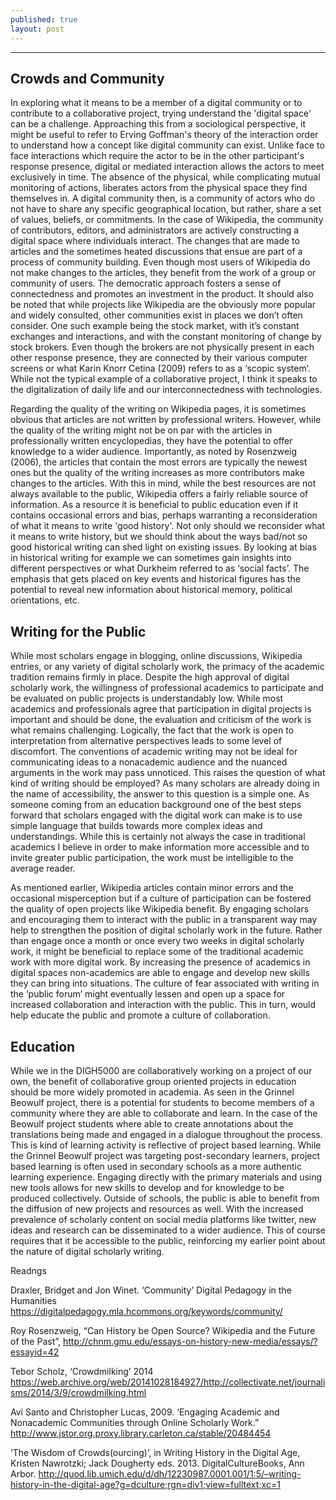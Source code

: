 ```yaml
---
published: true
layout: post
---
```

---

## Crowds and Community 


In exploring what it means to be a member of a digital community or to contribute to a collaborative project, trying understand the 'digital space' can be a challenge. Approaching this from a sociological perspective, it might be useful to refer to Erving Goffman's theory of the interaction order to understand how a concept like digital community can exist. Unlike face to face interactions which require the actor to be in the other participant's response presence, digital or mediated interaction allows the actors to meet exclusively in time. The absence of the physical, while complicating mutual monitoring of actions, liberates actors from the physical space they find themselves in. A digital community then, is a community of actors who do not have to share any specific geographical location, but rather, share a set of values, beliefs, or commitments. In the case of Wikipedia, the community of contributors, editors, and administrators are actively constructing a digital space where individuals interact. The changes that are made to articles and the sometimes heated discussions that ensue are part of a process of community building. Even though most users of Wikipedia do not make changes to the articles, they benefit from the work of a group or community of users. The democratic approach fosters a sense of connectedness and promotes an investment in the product. It should also be noted that while projects like Wikipedia are the obviously more popular and widely consulted, other communities exist in places we don’t often consider. One such example being the stock market, with it’s constant exchanges and interactions, and with the constant monitoring of change by stock brokers. Even though the brokers are not physically present in each other response presence, they are connected by their various computer screens or what Karin Knorr Cetina (2009) refers to as a ‘scopic system’. While not the typical example of a collaborative project, I think it speaks to the digitalization of daily life and our interconnectedness with technologies.  

Regarding the quality of the writing on Wikipedia pages, it is sometimes obvious that articles are not written by professional writers. However, while the quality of the writing might not be on par with the articles in professionally written encyclopedias, they have the potential to offer knowledge to a wider audience. Importantly, as noted by Rosenzweig (2006), the articles that contain the most errors are typically the newest ones but the quality of the writing increases as more contributors make changes to the articles. With this in mind, while the best resources are not always available to the public, Wikipedia offers a fairly reliable source of information. As a resource it is beneficial to public education even if it contains occasional errors and bias, perhaps warranting a reconsideration of what it means to write 'good history'. Not only should we reconsider what it means to write history, but we should think about the ways bad/not so good historical writing can shed light on existing issues. By looking at bias in historical writing for example we can sometimes gain insights into different perspectives or what Durkheim referred to as ‘social facts’. The emphasis that gets placed on key events and historical figures has the potential to reveal new information about historical memory, political orientations, etc. 

## Writing for the Public 

While most scholars engage in blogging, online discussions, Wikipedia entries, or any variety of digital scholarly work, the primacy of the academic tradition remains firmly in place.  Despite the high approval of digital scholarly work, the willingness of professional academics to participate and be evaluated on public projects is understandably low. While most academics and professionals agree that participation in digital projects is important and should be done, the evaluation and criticism of the work is what remains challenging. Logically, the fact that the work is open to interpretation from alternative perspectives leads to some level of discomfort. The conventions of academic writing may not be ideal for communicating ideas to a nonacademic audience and the nuanced arguments in the work may pass unnoticed. This raises the question of what kind of writing should be employed? As many scholars are already doing in the name of accessibility, the answer to this question is a simple one. As someone coming from an education background one of the best steps forward that scholars engaged with the digital work can make is to use simple language that builds towards more complex ideas and understandings. While this is certainly not always the case in traditional academics I believe in order to make information more accessible and to invite greater public participation, the work must be intelligible to the average reader. 

As mentioned earlier, Wikipedia articles contain minor errors and the occasional misperception but if a culture of participation can be fostered the quality of open projects like Wikipedia benefit. By engaging scholars and encouraging them to interact with the public in a transparent way may help to strengthen the position of digital scholarly work in the future. Rather than engage once a month or once every two weeks in digital scholarly work, it might be beneficial to replace some of the traditional academic work with more digital work. By increasing the presence of academics in digital spaces non-academics are able to engage and develop new skills they can bring into situations. The culture of fear associated with writing in the ‘public forum’ might eventually lessen and open up a space for increased collaboration and interaction with the public. This in turn, would help educate the public and promote a culture of collaboration. 
    
## Education 

While we in the DIGH5000 are collaboratively working on a project of our own, the benefit of collaborative group oriented projects in education should be more widely promoted in academia. As seen in the Grinnel Beowulf project, there is a potential for students to become members of a community where they are able to collaborate and learn. In the case of the Beowulf project students where able to create annotations about the translations being made and engaged in a dialogue throughout the process. This is kind of learning activity is reflective of project based learning. While the Grinnel Beowulf project was targeting post-secondary learners, project based learning is often used in secondary schools as a more authentic learning experience. Engaging directly with the primary materials and using new tools allows for new skills to develop and for knowledge to be produced collectively. Outside of schools, the public is able to benefit from the diffusion of new projects and resources as well. With the increased prevalence of scholarly content on social media platforms like twitter, new ideas and research can be disseminated to a wider audience. This of course requires that it be accessible to the public, reinforcing my earlier point about the nature of digital scholarly writing. 

Readngs 

Draxler, Bridget and Jon Winet. ‘Community’ Digital Pedagogy in the Humanities https://digitalpedagogy.mla.hcommons.org/keywords/community/

Roy Rosenzweig, “Can History be Open Source? Wikipedia and the Future of the Past”, http://chnm.gmu.edu/essays-on-history-new-media/essays/?essayid=42

Tebor Scholz, ‘Crowdmilking’ 2014 https://web.archive.org/web/20141028184927/http://collectivate.net/journalisms/2014/3/9/crowdmilking.html

Avi Santo and Christopher Lucas, 2009. ‘Engaging Academic and Nonacademic Communities through Online Scholarly Work.” http://www.jstor.org.proxy.library.carleton.ca/stable/20484454

‘The Wisdom of Crowds(ourcing)’, in Writing History in the Digital Age, Kristen Nawrotzki; Jack Dougherty eds. 2013. DigitalCultureBooks, Ann Arbor. http://quod.lib.umich.edu/d/dh/12230987.0001.001/1:5/–writing-history-in-the-digital-age?g=dculture;rgn=div1;view=fulltext;xc=1

